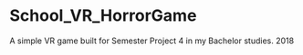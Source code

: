 # School_VR_HorrorGame
 A simple VR game built for Semester Project 4 in my Bachelor studies.  2018
